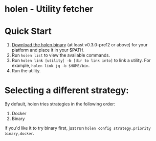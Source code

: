 # holen - Utility fetcher

# Quick Start

1. [Download the holen binary](https://github.com/justone/holen/releases) (at least v0.3.0-pre12 or above) for your platform and place it in your \$PATH.
3. Run `holen list` to view the available commands.
4. Run `holen link [utility] -b [dir to link into]` to link a utility.  For example, `holen link jq -b $HOME/bin`.
5. Run the utility.

# Selecting a different strategy:

By default, holen tries strategies in the following order:

1. Docker
2. Binary

If you'd like it to try binary first, just run `holen config strategy.priority binary,docker`.
